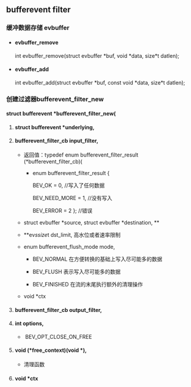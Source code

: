 ## bufferevent filter

### 缓冲数据存储 evbuffer

- #### evbuffer_remove

  int evbuffer_remove(struct evbuffer \*buf, void \*data, size*t datlen);

- #### evbuffer_add

  int evbuffer_add(struct evbuffer \*buf, const void \*data, size*t datlen);

### 创建过滤器bufferevent_filter_new

#### struct bufferevent *bufferevent_filter_new(

1. #### struct bufferevent *underlying,

2. #### bufferevent_filter_cb input_filter,

   - 返回值：typedef enum bufferevent_filter_result (*bufferevent_filter_cb)(

     - enum bufferevent_filter_result {

       BEV_OK = 0,    //写入了任何数据

       BEV_NEED_MORE = 1,   //没有写入

       BEV_ERROR = 2	};  //错误

   - struct evbuffer *source, struct evbuffer *destination, **

   -    **ev*ssize*t dst_limit,   高水位或者速率限制

   - enum bufferevent_flush_mode mode,
   
     - BEV_NORMAL  在方便转换的基础上写入尽可能多的数据
   
     
     - BEV_FLUSH  表示写入尽可能多的数据
     
     - BEV_FINISHED  在流的末尾执行额外的清理操作
     
   - void *ctx   
   
3. #### bufferevent_filter_cb output_filter,


4. #### int options,

   - ​	BEV_OPT_CLOSE_ON_FREE

5. #### void (*free_context)(void *),

   - 清理函数	

6. #### void *ctx